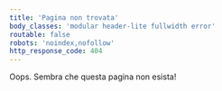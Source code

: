 ```yaml
---
title: 'Pagina non trovata'
body_classes: 'modular header-lite fullwidth error'
routable: false
robots: 'noindex,nofollow'
http_response_code: 404
---
```


Oops. Sembra che questa pagina non esista!
